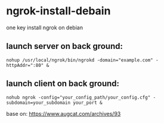 # ngrok-install-debain
one key install ngrok on debian

## launch server on back ground: 
    nohup /usr/local/ngrok/bin/ngrokd -domain="example.com" -httpAddr=":80" &

## launch client on back ground:
    nohub ngrok -config="your_config_path/your_config.cfg" -subdomain=your_subdomain your_port &

base on: https://www.augcat.com/archives/93
